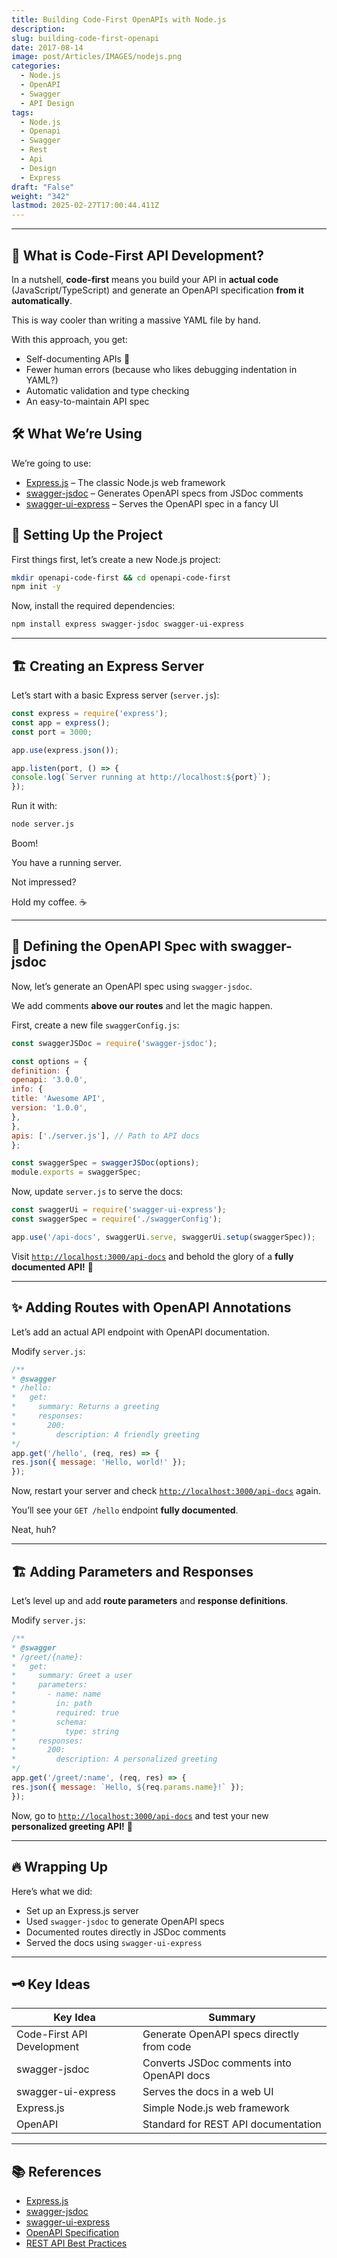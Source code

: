 ```yaml
---
title: Building Code-First OpenAPIs with Node.js
description: 
slug: building-code-first-openapi
date: 2017-08-14
image: post/Articles/IMAGES/nodejs.png
categories:
  - Node.js
  - OpenAPI
  - Swagger
  - API Design
tags:
  - Node.js
  - Openapi
  - Swagger
  - Rest
  - Api
  - Design
  - Express
draft: "False"
weight: "342"
lastmod: 2025-02-27T17:00:44.411Z
---
```

***

## 🎯 What is Code-First API Development?

In a nutshell, **code-first** means you build your API in **actual code** (JavaScript/TypeScript) and generate an OpenAPI specification **from it automatically**.

This is way cooler than writing a massive YAML file by hand.

With this approach, you get:

* Self-documenting APIs 📖
* Fewer human errors (because who likes debugging indentation in YAML?)
* Automatic validation and type checking
* An easy-to-maintain API spec

## 🛠️ What We’re Using

We’re going to use:

* [Express.js](https://expressjs.com/) – The classic Node.js web framework
* [swagger-jsdoc](https://www.npmjs.com/package/swagger-jsdoc) – Generates OpenAPI specs from JSDoc comments
* [swagger-ui-express](https://www.npmjs.com/package/swagger-ui-express) – Serves the OpenAPI spec in a fancy UI

## 🚀 Setting Up the Project

First things first, let’s create a new Node.js project:

```sh
mkdir openapi-code-first && cd openapi-code-first
npm init -y
```

Now, install the required dependencies:

```sh
npm install express swagger-jsdoc swagger-ui-express
```

***

## 🏗️ Creating an Express Server

Let’s start with a basic Express server (`server.js`):

```js
const express = require('express');
const app = express();
const port = 3000;

app.use(express.json());

app.listen(port, () => {
console.log(`Server running at http://localhost:${port}`);
});
```

Run it with:

```sh
node server.js
```

Boom!

You have a running server.

Not impressed?

Hold my coffee. ☕

***

## 📜 Defining the OpenAPI Spec with swagger-jsdoc

Now, let’s generate an OpenAPI spec using `swagger-jsdoc`.

We add comments **above our routes** and let the magic happen.

First, create a new file `swaggerConfig.js`:

```js
const swaggerJSDoc = require('swagger-jsdoc');

const options = {
definition: {
openapi: '3.0.0',
info: {
title: 'Awesome API',
version: '1.0.0',
},
},
apis: ['./server.js'], // Path to API docs
};

const swaggerSpec = swaggerJSDoc(options);
module.exports = swaggerSpec;
```

Now, update `server.js` to serve the docs:

```js
const swaggerUi = require('swagger-ui-express');
const swaggerSpec = require('./swaggerConfig');

app.use('/api-docs', swaggerUi.serve, swaggerUi.setup(swaggerSpec));
```

Visit [`http://localhost:3000/api-docs`](http://localhost:3000/api-docs) and behold the glory of a **fully documented API!** 🎉

***

## ✨ Adding Routes with OpenAPI Annotations

Let’s add an actual API endpoint with OpenAPI documentation.

Modify `server.js`:

```js
/**
* @swagger
* /hello:
*   get:
*     summary: Returns a greeting
*     responses:
*       200:
*         description: A friendly greeting
*/
app.get('/hello', (req, res) => {
res.json({ message: 'Hello, world!' });
});
```

Now, restart your server and check [`http://localhost:3000/api-docs`](http://localhost:3000/api-docs) again.

You’ll see your `GET /hello` endpoint **fully documented**.

Neat, huh?

***

## 🏗️ Adding Parameters and Responses

Let’s level up and add **route parameters** and **response definitions**.

Modify `server.js`:

```js
/**
* @swagger
* /greet/{name}:
*   get:
*     summary: Greet a user
*     parameters:
*       - name: name
*         in: path
*         required: true
*         schema:
*           type: string
*     responses:
*       200:
*         description: A personalized greeting
*/
app.get('/greet/:name', (req, res) => {
res.json({ message: `Hello, ${req.params.name}!` });
});
```

Now, go to [`http://localhost:3000/api-docs`](http://localhost:3000/api-docs) and test your new **personalized greeting API!** 🎉

***

## 🔥 Wrapping Up

Here’s what we did:

* Set up an Express.js server
* Used `swagger-jsdoc` to generate OpenAPI specs
* Documented routes directly in JSDoc comments
* Served the docs using `swagger-ui-express`

***

## 🗝️ Key Ideas

| Key Idea                   | Summary                                   |
| -------------------------- | ----------------------------------------- |
| Code-First API Development | Generate OpenAPI specs directly from code |
| swagger-jsdoc              | Converts JSDoc comments into OpenAPI docs |
| swagger-ui-express         | Serves the docs in a web UI               |
| Express.js                 | Simple Node.js web framework              |
| OpenAPI                    | Standard for REST API documentation       |

***

## 📚 References

* [Express.js](https://expressjs.com/)
* [swagger-jsdoc](https://www.npmjs.com/package/swagger-jsdoc)
* [swagger-ui-express](https://www.npmjs.com/package/swagger-ui-express)
* [OpenAPI Specification](https://swagger.io/specification/)
* [REST API Best Practices](https://restfulapi.net/)
